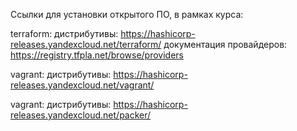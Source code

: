 Ссылки для установки открытого ПО, в рамках курса:

terraform:
  дистрибутивы: https://hashicorp-releases.yandexcloud.net/terraform/
  документация провайдеров: https://registry.tfpla.net/browse/providers

vagrant:
  дистрибутивы: https://hashicorp-releases.yandexcloud.net/vagrant/

vagrant:
  дистрибутивы: https://hashicorp-releases.yandexcloud.net/packer/
